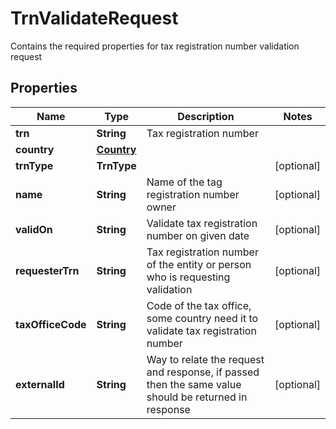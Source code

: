 

# TrnValidateRequest

Contains the required properties for tax registration number validation request

## Properties

| Name | Type | Description | Notes |
|------------ | ------------- | ------------- | -------------|
|**trn** | **String** | Tax registration number |  |
|**country** | [**Country**](Country.md) |  |  |
|**trnType** | **TrnType** |  |  [optional] |
|**name** | **String** | Name of the tag registration number owner |  [optional] |
|**validOn** | **String** | Validate tax registration number on given date |  [optional] |
|**requesterTrn** | **String** | Tax registration number of the entity or person who is requesting validation |  [optional] |
|**taxOfficeCode** | **String** | Code of the tax office, some country need it to validate tax registration number |  [optional] |
|**externalId** | **String** | Way to relate the request and response, if passed then the same value should be returned in response |  [optional] |



